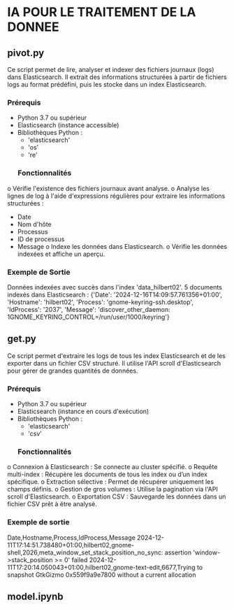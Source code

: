 # IA POUR LE TRAITEMENT DE LA DONNEE

## pivot.py
  Ce script permet de lire, analyser et indexer des fichiers journaux (logs) dans Elasticsearch. Il extrait des informations structurées à partir de fichiers logs au format prédéfini, puis les stocke dans un index Elasticsearch.
  ### Prérequis
- Python 3.7 ou supérieur
- Elasticsearch (instance accessible)
- Bibliothèques Python :
  - 'elasticsearch'
  - 'os'
  - 're'
  ### Fonctionnalités
o Vérifie l'existence des fichiers journaux avant analyse.
o Analyse les lignes de log à l'aide d'expressions régulières pour extraire les informations structurées :
   - Date
   - Nom d'hôte
   - Processus
   - ID de processus
   - Message
o Indexe les données dans Elasticsearch.
o Vérifie les données indexées et affiche un aperçu.
### Exemple de Sortie
Données indexées avec succès dans l'index 'data_hilbert02'.
5 documents indexés dans Elasticsearch :
{'Date': '2024-12-16T14:09:57.761356+01:00', 'Hostname': 'hilbert02', 'Process': 'gnome-keyring-ssh.desktop', 'IdProcess': '2037', 'Message': 'discover_other_daemon: 1GNOME_KEYRING_CONTROL=/run/user/1000/keyring'}

## get.py
  Ce script permet d'extraire les logs de tous les index Elasticsearch et de les exporter dans un fichier CSV structuré. Il utilise l'API scroll d'Elasticsearch pour gérer de grandes quantités de données.
  ### Prérequis
- Python 3.7 ou supérieur
- Elasticsearch (instance en cours d'exécution)
- Bibliothèques Python :
  - 'elasticsearch'
  - 'csv'
  ### Fonctionnalités
o Connexion à Elasticsearch : Se connecte au cluster spécifié.
o Requête multi-index : Récupère les documents de tous les index ou d’un index spécifique.
o Extraction sélective : Permet de récupérer uniquement les champs définis.
o Gestion de gros volumes : Utilise la pagination via l'API scroll d'Elasticsearch.
o Exportation CSV : Sauvegarde les données dans un fichier CSV prêt à être analysé.
  ### Exemple de sortie
Date,Hostname,Process,IdProcess,Message
2024-12-11T17:14:51.738480+01:00,hilbert02,gnome-shell,2026,meta_window_set_stack_position_no_sync: assertion 'window->stack_position >= 0' failed
2024-12-11T17:20:14.050043+01:00,hilbert02,gnome-text-edit,6677,Trying to snapshot GtkGizmo 0x559f9a9e7800 without a current allocation
  
## model.ipynb
  
